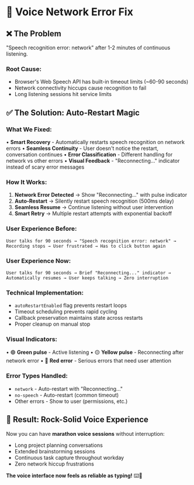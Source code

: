 # 🔧 Voice Network Error Fix

## ❌ **The Problem**
"Speech recognition error: network" after 1-2 minutes of continuous listening.

### **Root Cause:**
- Browser's Web Speech API has built-in timeout limits (~60-90 seconds)
- Network connectivity hiccups cause recognition to fail
- Long listening sessions hit service limits

## ✅ **The Solution: Auto-Restart Magic**

### **What We Fixed:**
• **Smart Recovery** - Automatically restarts speech recognition on network errors
• **Seamless Continuity** - User doesn't notice the restart, conversation continues
• **Error Classification** - Different handling for network vs other errors
• **Visual Feedback** - "Reconnecting..." indicator instead of scary error messages

### **How It Works:**
1. **Network Error Detected** → Show "Reconnecting..." with pulse indicator
2. **Auto-Restart** → Silently restart speech recognition (500ms delay)
3. **Seamless Resume** → Continue listening without user intervention
4. **Smart Retry** → Multiple restart attempts with exponential backoff

### **User Experience Before:**
```
User talks for 90 seconds → "Speech recognition error: network" → 
Recording stops → User frustrated → Has to click button again
```

### **User Experience Now:**
```
User talks for 90 seconds → Brief "Reconnecting..." indicator → 
Automatically resumes → User keeps talking → Zero interruption
```

### **Technical Implementation:**
- `autoRestartEnabled` flag prevents restart loops
- Timeout scheduling prevents rapid cycling
- Callback preservation maintains state across restarts
- Proper cleanup on manual stop

### **Visual Indicators:**
• 🟢 **Green pulse** - Active listening
• 🟡 **Yellow pulse** - Reconnecting after network error
• 🔴 **Red error** - Serious errors that need user attention

### **Error Types Handled:**
- `network` - Auto-restart with "Reconnecting..."
- `no-speech` - Auto-restart (common timeout)
- Other errors - Show to user (permissions, etc.)

## 🎯 **Result: Rock-Solid Voice Experience**

Now you can have **marathon voice sessions** without interruption:
- Long project planning conversations
- Extended brainstorming sessions  
- Continuous task capture throughout workday
- Zero network hiccup frustrations

**The voice interface now feels as reliable as typing!** ⌨️🎤
